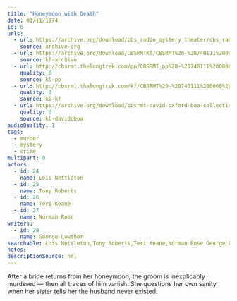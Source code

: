 ```yaml
---
title: "Honeymoon with Death"
date: 01/11/1974
id: 6
urls: 
  - url: https://archive.org/download/cbs_radio_mystery_theater/cbs_radio_mystery_theater-0001-0050.zip/cbs_radio_mystery_theater-0001-0050%2Fcbsrmt_0006_honeymoon_with_death.mp3
    source: archive-org
  - url: https://archive.org/download/CBSRMTKf/CBSRMT%20-%20740111%200006%20Honeymoon%20With%20Death_kf.mp3
    source: kf-archive
  - url: http://cbsrmt.thelongtrek.com/pp/CBSRMT_pp%20-%20740111%200006%20Honeymoon%20with%20Death.mp3
    quality: 0
    source: kl-pp
  - url: http://cbsrmt.thelongtrek.com/kf/CBSRMT%20-%20740111%200006%20Honeymoon%20With%20Death_kf.mp3
    quality: 0
    source: kl-kf
  - url: https://archive.org/download/cbsrmt-david-oxford-boa-collection/CBSRMT-740111-0006-Honeymoon-with-Death-(64-44)_kf-{BoA}.mp3
    quality: 0
    source: kl-davidoboa
audioQuality: 1
tags: 
  - murder
  - mystery
  - crime
multipart: 0
actors:  
  - id: 24
    name: Lois Nettleton  
  - id: 25
    name: Tony Roberts  
  - id: 26
    name: Teri Keane  
  - id: 27
    name: Norman Rose
writers:  
  - id: 28
    name: George Lowther
searchable: Lois Nettleton,Tony Roberts,Teri Keane,Norman Rose George Lowther
notes: 
descriptionSource: nrl
---
```

After a bride returns from her honeymoon, the groom is inexplicably murdered — then all traces of him vanish. She questions her own sanity when her sister tells her the husband never existed.
